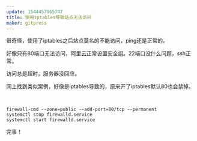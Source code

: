 ```yaml
---
update: 1544457965747
title: 使用iptables导致站点无法访问
maker: gitpress
---
```

<p>很奇怪，使用了iptables之后站点莫名的不能访问，ping还是正常的。</p>
<p>好像只有80端口无法访问，阿里云正常设置安全组。22端口没什么问题，ssh正常。</p>
<p>访问总是超时，服务器没回应。</p>
<p>网上找到类似案例，好像是iptables导致的，原来开了iptables默认80也会禁掉。</p>
<p>&nbsp;</p>
<pre class="language-markup"><code>firewall-cmd --zone=public --add-port=80/tcp --permanent
systemctl stop firewalld.service 
systemctl start firewalld.service</code></pre>
<p>完事！</p>